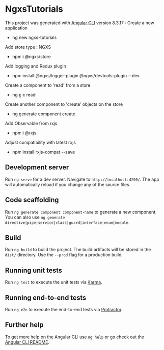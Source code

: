 # NgxsTutorials

This project was generated with [Angular CLI](https://github.com/angular/angular-cli) version 8.3.17 : 
Create a new application
- ng new ngxs-tutorials

Add store type : NGXS
- npm i @ngxs/store

Add logging and Redux plugin
- npm install @ngxs/logger-plugin @ngxs/devtools-plugin --dev
  
Create a component to 'read' from a store
- ng g c read
  
Create another component to 'create' objects on  the store
- ng generate component create
  
Add Observable from rxjs
- npm i @rxjs
  
Adjust compatibility with latest rxjs
- npm install rxjs-compat --save

## Development server

Run `ng serve` for a dev server. Navigate to `http://localhost:4200/`. The app will automatically reload if you change any of the source files.

## Code scaffolding

Run `ng generate component component-name` to generate a new component. You can also use `ng generate directive|pipe|service|class|guard|interface|enum|module`.

## Build

Run `ng build` to build the project. The build artifacts will be stored in the `dist/` directory. Use the `--prod` flag for a production build.

## Running unit tests

Run `ng test` to execute the unit tests via [Karma](https://karma-runner.github.io).

## Running end-to-end tests

Run `ng e2e` to execute the end-to-end tests via [Protractor](http://www.protractortest.org/).

## Further help

To get more help on the Angular CLI use `ng help` or go check out the [Angular CLI README](https://github.com/angular/angular-cli/blob/master/README.md).
